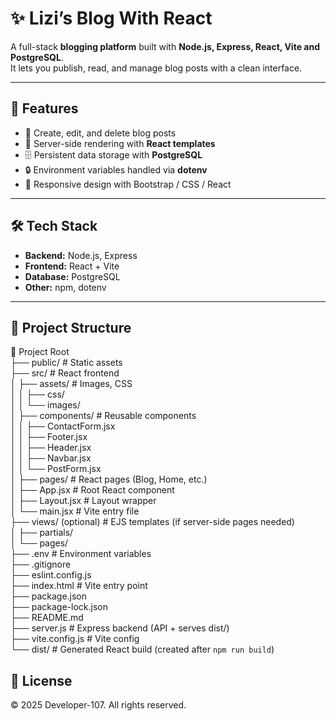 
# ✨ Lizi’s Blog With React

A full-stack **blogging platform** built with **Node.js, Express, React, Vite and PostgreSQL**.  
It lets you publish, read, and manage blog posts with a clean interface.  

---

## 🚀 Features
- 📝 Create, edit, and delete blog posts  
- 🎨 Server-side rendering with **React templates**  
- 🗄️ Persistent data storage with **PostgreSQL**  
- 🔒 Environment variables handled via **dotenv**  
- 📱 Responsive design with Bootstrap / CSS / React

---

## 🛠️ Tech Stack
- **Backend:** Node.js, Express  
- **Frontend:** React + Vite
- **Database:** PostgreSQL  
- **Other:** npm, dotenv  

---

## 📂 Project Structure

📂 Project Root <br/>
├── public/                 # Static assets <br/>
├── src/                    # React frontend <br/>
│   ├── assets/             # Images, CSS <br/>
│   │   ├── css/ <br/>
│   │   └── images/ <br/>
│   ├── components/         # Reusable components <br/>
│   │   ├── ContactForm.jsx <br/>
│   │   ├── Footer.jsx <br/>
│   │   ├── Header.jsx <br/>
│   │   ├── Navbar.jsx <br/>
│   │   └── PostForm.jsx <br/>
│   ├── pages/              # React pages (Blog, Home, etc.) <br/>
│   ├── App.jsx             # Root React component <br/>
│   ├── Layout.jsx          # Layout wrapper <br/>
│   └── main.jsx            # Vite entry file <br/>
├── views/ (optional)       # EJS templates (if server-side pages needed) <br/>
│   ├── partials/           <br/>
│   └── pages/              <br/>
├── .env                    # Environment variables <br/>
├── .gitignore              <br/>
├── eslint.config.js        <br/>
├── index.html              # Vite entry point <br/>
├── package.json            <br/>
├── package-lock.json       <br/>
├── README.md               <br/>
├── server.js               # Express backend (API + serves dist/) <br/>
├── vite.config.js          # Vite config <br/>
└── dist/                   # Generated React build (created after `npm run build`) <br/>


## 📄 License

© 2025 Developer-107. All rights reserved.
